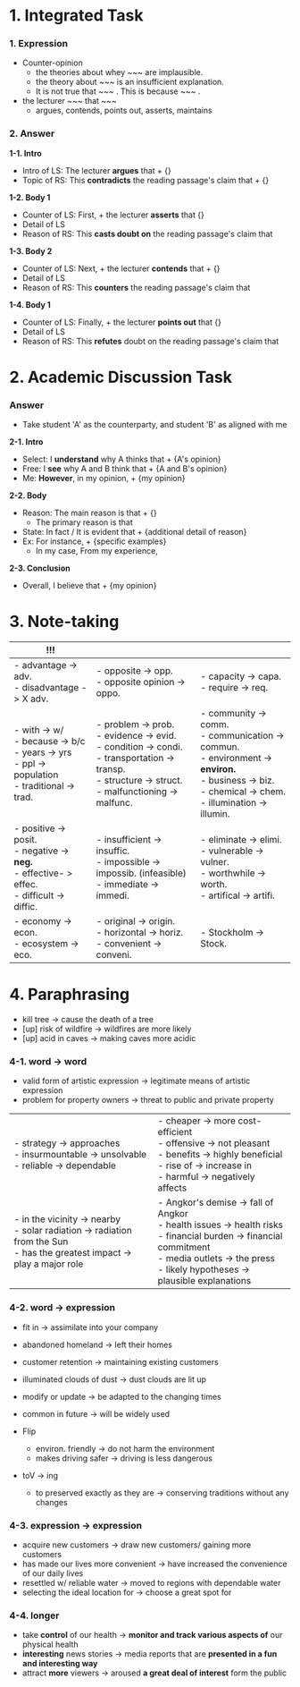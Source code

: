 
# 1. Integrated Task
### 1. Expression
- Counter-opinion
	- the theories about whey ~~~ are implausible.
	- the theory about ~~~ is an insufficient explanation.
	- It is not true that ~~~ . This is because ~~~ .
- the lecturer ~~~ that ~~~
	- argues, contends, points out, asserts, maintains

### 2. Answer
**1-1. Intro**
- Intro of LS: The lecturer **argues** that + {}
- Topic of RS: This **contradicts** the reading passage's claim that + {}

**1-2. Body 1**
- Counter of LS: First, + the lecturer **asserts** that {}
- Detail of LS
- Reason of RS: This **casts doubt on** the reading passage's claim that

**1-3. Body 2**
- Counter of LS: Next, + the lecturer **contends** that + {}
- Detail of LS
- Reason of RS: This **counters** the reading passage's claim that

**1-4. Body 1**
- Counter of LS: Finally, + the lecturer **points out** that {}
- Detail of LS
- Reason of RS: This **refutes** doubt on the reading passage's claim that

# 2. Academic Discussion Task
### Answer
- Take student 'A' as the counterparty, and student 'B' as aligned with me

**2-1. Intro**
- Select: I **understand** why A thinks that + {A's opinion}
- Free: I **see** why A and B think that + {A and B's opinion}
- Me: **However**, in my opinion, + {my opinion}

**2-2. Body**
- Reason: The main reason is that + {}
	- The primary reason is that
- State: In fact / It is evident that + {additional detail of reason}
- Ex: For instance, + {specific examples}
	- In my case, From my experience,

**2-3. Conclusion**
- Overall, I believe that + {my opinion}

# 3. Note-taking

| !!!                                                                                                 |                                                                                                                                                             |                                                                                                                                                                |
| --------------------------------------------------------------------------------------------------- | ----------------------------------------------------------------------------------------------------------------------------------------------------------- | -------------------------------------------------------------------------------------------------------------------------------------------------------------- |
| - advantage -> adv.<br>- disadvantage -> X adv.                                                     | - opposite -> opp.<br>	- opposite opinion -> oppo.                                                                                                          | - capacity -> capa.<br>- require -> req.                                                                                                                       |
| - with -> w/<br>- because -> b/c<br>- years -> yrs<br>- ppl -> population<br>- traditional -> trad. | - problem -> prob.<br>- evidence -> evid.<br>- condition -> condi.<br>- transportation -> transp.<br>- structure -> struct.<br>- malfunctioning -> malfunc. | - community -> comm.<br>- communication -> commun.<br>- environment -> **environ.**<br>- business -> biz.<br>- chemical -> chem.<br>- illumination -> illumin. |
| - positive -> posit.<br>- negative -> **neg.**<br>- effective- > effec.<br>- difficult -> diffic.   | - insufficient -> insuffic.<br>- impossible -> impossib. (infeasible)<br>- immediate -> immedi.                                                             | - eliminate -> elimi.<br>- vulnerable -> vulner.<br>- worthwhile -> worth.<br>- artifical -> artifi.                                                           |
| - economy -> econ.<br>- ecosystem -> eco.                                                           | - original -> origin.<br>- horizontal -> horiz.<br>- convenient -> conveni.                                                                                 | - Stockholm -> Stock.                                                                                                                                          |

# 4. Paraphrasing

- kill tree -> cause the death of a tree
- [up] risk of wildfire -> wildfires are more likely
- [up] acid in caves -> making caves more acidic

### 4-1. word -> word

- valid form of artistic expression -> legitimate means of artistic expression
- problem for property owners -> threat to public and private property

|                                                                                                                               |                                                                                                                                                                                                       |
| ----------------------------------------------------------------------------------------------------------------------------- | ----------------------------------------------------------------------------------------------------------------------------------------------------------------------------------------------------- |
| - strategy -> approaches<br>- insurmountable -> unsolvable<br>- reliable -> dependable                                        | - cheaper -> more cost-efficient<br>- offensive -> not pleasant<br>- benefits -> highly beneficial<br>- rise of -> increase in<br>- harmful -> negatively affects                                     |
| -  in the vicinity -> nearby<br>- solar radiation -> radiation from the Sun<br>- has the greatest impact -> play a major role | - Angkor's demise -> fall of Angkor<br>- health issues -> health risks<br>- financial burden -> financial commitment<br>- media outlets -> the press<br>- likely hypotheses -> plausible explanations |

### 4-2. word -> expression
- fit in -> assimilate into your company
- abandoned homeland -> left their homes
- customer retention -> maintaining existing customers
- illuminated clouds of dust -> dust clouds are lit up
- modify or update -> be adapted to the changing times
- common in future -> will be widely used

- Flip
	- environ. friendly -> do not harm the environment
	- makes driving safer -> driving is less dangerous
- toV -> ing
	- to preserved exactly as they are -> conserving traditions without any changes

### 4-3. expression -> expression
- acquire new customers -> draw new customers/ gaining more customers
- has made our lives more convenient -> have increased the convenience of our daily lives
- resettled w/ reliable water -> moved to regions with dependable water
- selecting the ideal location for -> choose a great spot for

### 4-4. longer
- take **control** of our health -> **monitor and track various aspects of** our physical health
- **interesting** news stories -> media reports that are **presented in a fun and interesting way**
- attract **more** viewers -> aroused **a great deal of interest** form the public


